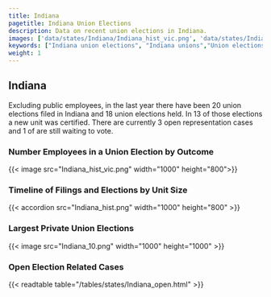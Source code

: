 ```yaml
---
title: Indiana
pagetitle: Indiana Union Elections
description: Data on recent union elections in Indiana.
images: ['data/states/Indiana/Indiana_hist_vic.png', 'data/states/Indiana/Indiana_hist_size.png', 'data/states/Indiana/Indiana_10.png']
keywords: ["Indiana union elections", "Indiana unions","Union elections"]
weight: 1
---
```

##  Indiana

Excluding public employees, in the last year there have been 20 union elections filed in Indiana and 18 union elections held. In 13 of those elections a new unit was certified. There are currently 3 open representation cases and 1 of are still waiting to vote.

### Number Employees in a Union Election by Outcome
{{< image src="Indiana_hist_vic.png" width="1000" height="800">}}

### Timeline of Filings and Elections by Unit Size
{{< accordion src="Indiana_hist.png" width="1000" height="800" >}}

### Largest Private Union Elections
{{< image src="Indiana_10.png" width="1000" height="1000"  >}}

### Open Election Related Cases
{{< readtable table="/tables/states/Indiana_open.html" >}}

